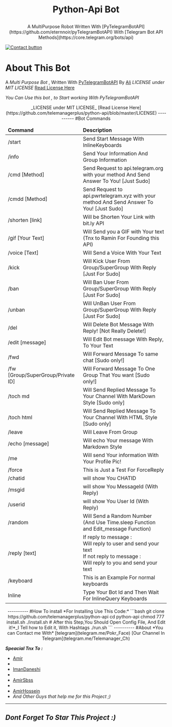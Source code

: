 # <p align="center">Python-Api Bot

<p align="center">A MultiPurpose Robot Written With [PyTelegramBotAPI](https://github.com/eternnoir/pyTelegramBotAPI) With [Telegram Bot API Methods](https://core.telegram.org/bots/api)

[![Contact button](telegram.me/Pokr_Face)](telegram.me/pokr_face "Contact To Creator")

# About This Bot
A *Multi Purpose Bot* , Written With [PyTelegramBotAPI](https://github.com/eternnoir/pyTelegramBotAPI) By [Ali](telegram.me/Pokr_Face)
_LICENSE under MIT LICENSE_ [Read License Here](https://github.com/telemanagerplus/python-api/blob/master/LICENSE)

*You Can Use this bot , to Start working With PyTelegramBotAPI*
<p align="center">_LICENSE under MIT LICENSE_ [Read License Here](https://github.com/telemanagerplus/python-api/blob/master/LICENSE)
----------
#Bot Commands
<table>
  <thead>
    <tr>
      <td><strong>Command</strong></td>
      <td><strong>Description</strong></td>
    </tr>
  </thead>
  <tbody>
    <tr>
      <td>/start</td>
      <td>Send Start Message With InlineKeyboards</td>
    </tr>
    <tr>
      <td>/info</td>
      <td>Send Your Information And Group Information</td>
    </tr>
    <tr>
      <td>/cmd [Method]</td>
      <td>Send Request to api.telegram.org with your method And Send Answer To You! [Just Sudo]</td>
    </tr>
    <tr>
      <td>/cmdd [Method]</td>
      <td>Send Request to api.pwrtelegram.xyz with your method And Send Answer To You! [Just Sudo]</td>
    </tr>
    <tr>
      <td>/shorten [link]</td>
      <td>Will be Shorten Your Link with bit.ly API</td>
    </tr>
    <tr>
      <td>/gif [Your Text]</td>
      <td>Will Send you a GIF with Your text (Tnx to Ramin For Founding this API)</td>
    </tr>
    <tr>
      <td>/voice [Text]</td>
      <td>Will Send a Voice With Your Text</td>
    </tr>
    <tr>
      <td>/kick</td>
      <td>Will Kick User From Group/SuperGroup With Reply [Just For Sudo]</td>
    </tr>
    <tr>
      <td>/ban</td>
      <td>Will Ban User From Group/SuperGroup With Reply [Just For Sudo]</td>
    </tr>
    <tr>
      <td>/unban</td>
      <td>Will UnBan User From Group/SuperGroup With Reply [Just For Sudo]</td>
    </tr>
    <tr>
      <td>/del</td>
      <td>Will Delete Bot Message With Reply! [Not Really Delete!]</td>
    </tr>
    <tr>
      <td>/edit [message]</td>
      <td>Will Edit Bot message With Reply, To Your Text</td>
    </tr>
    <tr>
      <td>/fwd</td>
      <td>Will Forward Message To same chat [Sudo only!]</td>
    </tr>
    <tr>
      <td>/fw [Group/SuperGroup/Private ID]</td>
      <td>Will Forward Message To One Group That You want [Sudo only!]</td>
    </tr>
    <tr>
      <td>/toch md</td>
      <td>Will Send Replied Message To Your Channel With MarkDown Style [Sudo only]</td>
    </tr>
    <tr>
      <td>/toch html</td>
      <td>Will Send Replied Message To Your Channel With HTML Style [Sudo only]</td>
    </tr>
    <tr>
      <td>/leave</td>
      <td>Will Leave From Group</td>
    </tr>
    <tr>
      <td>/echo [message]</td>
      <td>Will echo Your message With Markdown Style</td>
    </tr>
    <tr>
      <td>/me</td>
      <td>Will send Your information With Your Profile Pic!</td>
    </tr>
    <tr>
      <td>/force</td>
      <td>This is Just a Test For ForceReply</td>
    </tr>
    <tr>
      <td>/chatid</td>
      <td>will show You CHATID</td>
    </tr>
    <tr>
      <td>/msgid</td>
      <td>will show You MessageId (With Reply)</td>
    </tr>
    <tr>
      <td>/userid</td>
      <td>will show You User Id (With Reply)</td>
    </tr>
    <tr>
      <td>/random</td>
      <td>Will Send a Random Number (And Use Time.sleep Function and Edit_message Function)</td>
    </tr>
    <tr>
      <td>/reply [text]</td>
      <td>If reply to message :<br>Will reply to user and send your text<br>If not reply to message :<br>Will reply to you and send your text</td>
    </tr>
    <tr>
      <td>/keyboard</td>
      <td>This is an Example For normal keyboards</td>
    </tr>
    <tr>
      <td>Inline</td>
      <td>Type Your Bot Id and Then Wait For InlineQuery Keyboards</td>
    </tr>
  </tbody>
</table>
----------
#How To install
*For Installing Use This Code:*
```bash
git clone https://github.com/telemanagerplus/python-api
cd python-api
chmod 777 install.sh
./install.sh
# After this Step,You Should Open Config File, And Edit it!*_I Tell how to Edit it, With Hashtags
./run.sh
```
----------
#About
*You can Contact me With* [telegram](telegram.me/Pokr_Face)
[Our Channel In Telegram](telegram.me/Telemanager_Ch)

***Speacial Tnx To :***
-  [Amir](telegram.me/Negative)
-  
-  [ImanDaneshi](telegram.me/ImanDaneshi)
-  
-  [AmirSbss](telegram.me/Amir_h)
-  
-  [AmirHossein](telegram.me/sudo1)
-  
  _And Other Guys that help me for this Project ;)_
----------
***Dont Forget To Star This Project :)***
----------
